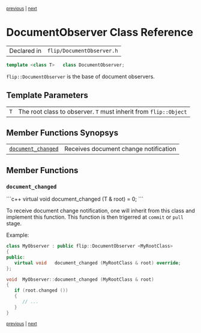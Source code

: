 <p><sup><a href="Document.md">previous</a> | <a href="DocumentServer.md">next</a></sup></p>

<h1>DocumentObserver Class Reference</h1>

<table><tr><td>Declared in</td><td><code>flip/DocumentObserver.h</code></td></tr>
</table>

```c++
template <class T>   class DocumentObserver;
```

<p><code>flip::DocumentObserver</code> is the base of document observers.</p>

<h2>Template Parameters</h2>

<table><tr><td><code>T</code></td><td>The root class to observer. <code>T</code> must inherit from <code>flip::Object</code></td></tr>
</table>

<h2>Member Functions Synopsys</h2>

<table><tr><td><code><a href="#member-function-document_changed">document_changed</a></code></td><td>Receives document change notification</td></tr>
</table>

<h2>Member Functions</h2>

<h3 id="member-function-document_changed"><code>document_changed</code></h3>
```c++
virtual void   document_changed (T & root) = 0;
```

<p>To receive document change notification, one will inherit from this class and implement this function. This function is then trigerred at <code>commit</code> or <code>pull</code> stage.</p>

<p>Example:</p>

```c++
class MyObserver : public flip::DocumentObserver <MyRootClass>
{
public:
   virtual void   document_changed (MyRootClass & root) override;
};

void  MyObserver::document_changed (MyRootClass & root)
{
   if (root.changed ())
   {
      // ...
   }
}
```

<p><sup><a href="Document.md">previous</a> | <a href="DocumentServer.md">next</a></sup></p>


